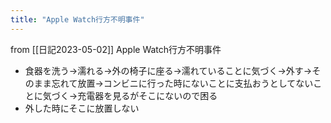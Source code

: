 ```yaml
---
title: "Apple Watch行方不明事件"
---
```


from [[日記2023-05-02]]
Apple Watch行方不明事件
- 食器を洗う→濡れる→外の椅子に座る→濡れていることに気づく→外す→そのまま忘れて放置→コンビニに行った時にないことに支払おうとしてないことに気づく→充電器を見るがそこにないので困る
- 外した時にそこに放置しない

